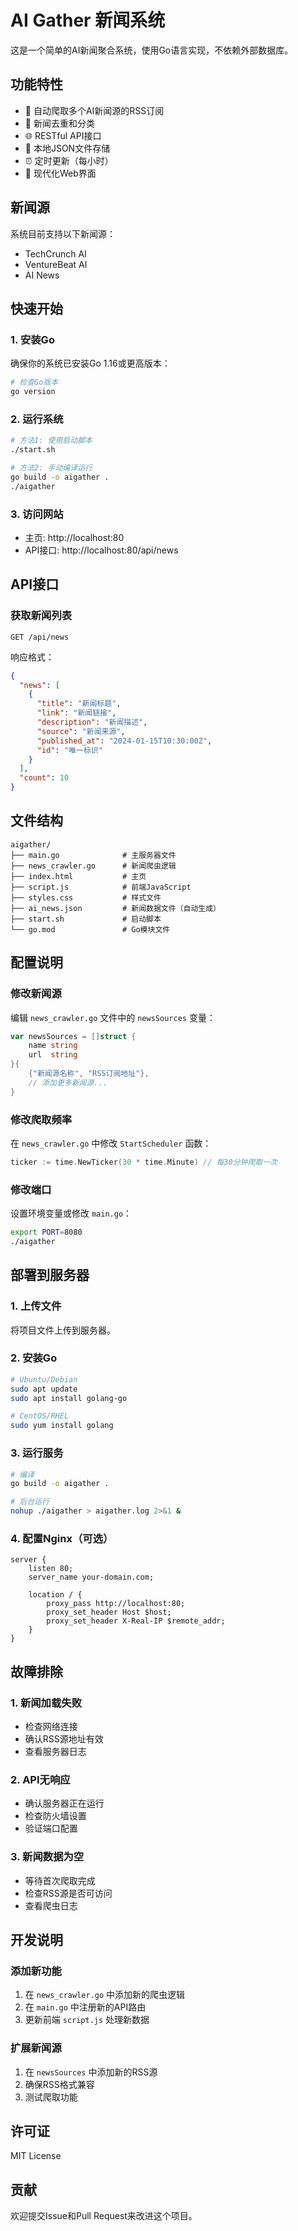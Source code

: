 # AI Gather 新闻系统

这是一个简单的AI新闻聚合系统，使用Go语言实现，不依赖外部数据库。

## 功能特性

- 🔄 自动爬取多个AI新闻源的RSS订阅
- 📰 新闻去重和分类
- 🌐 RESTful API接口
- 💾 本地JSON文件存储
- ⏰ 定时更新（每小时）
- 🎨 现代化Web界面

## 新闻源

系统目前支持以下新闻源：
- TechCrunch AI
- VentureBeat AI  
- AI News

## 快速开始

### 1. 安装Go

确保你的系统已安装Go 1.16或更高版本：

```bash
# 检查Go版本
go version
```

### 2. 运行系统

```bash
# 方法1: 使用启动脚本
./start.sh

# 方法2: 手动编译运行
go build -o aigather .
./aigather
```

### 3. 访问网站

- 主页: http://localhost:80
- API接口: http://localhost:80/api/news

## API接口

### 获取新闻列表

```
GET /api/news
```

响应格式：
```json
{
  "news": [
    {
      "title": "新闻标题",
      "link": "新闻链接",
      "description": "新闻描述",
      "source": "新闻来源",
      "published_at": "2024-01-15T10:30:00Z",
      "id": "唯一标识"
    }
  ],
  "count": 10
}
```

## 文件结构

```
aigather/
├── main.go              # 主服务器文件
├── news_crawler.go      # 新闻爬虫逻辑
├── index.html           # 主页
├── script.js            # 前端JavaScript
├── styles.css           # 样式文件
├── ai_news.json         # 新闻数据文件（自动生成）
├── start.sh             # 启动脚本
└── go.mod               # Go模块文件
```

## 配置说明

### 修改新闻源

编辑 `news_crawler.go` 文件中的 `newsSources` 变量：

```go
var newsSources = []struct {
    name string
    url  string
}{
    {"新闻源名称", "RSS订阅地址"},
    // 添加更多新闻源...
}
```

### 修改爬取频率

在 `news_crawler.go` 中修改 `StartScheduler` 函数：

```go
ticker := time.NewTicker(30 * time.Minute) // 每30分钟爬取一次
```

### 修改端口

设置环境变量或修改 `main.go`：

```bash
export PORT=8080
./aigather
```

## 部署到服务器

### 1. 上传文件

将项目文件上传到服务器。

### 2. 安装Go

```bash
# Ubuntu/Debian
sudo apt update
sudo apt install golang-go

# CentOS/RHEL
sudo yum install golang
```

### 3. 运行服务

```bash
# 编译
go build -o aigather .

# 后台运行
nohup ./aigather > aigather.log 2>&1 &
```

### 4. 配置Nginx（可选）

```nginx
server {
    listen 80;
    server_name your-domain.com;
    
    location / {
        proxy_pass http://localhost:80;
        proxy_set_header Host $host;
        proxy_set_header X-Real-IP $remote_addr;
    }
}
```

## 故障排除

### 1. 新闻加载失败

- 检查网络连接
- 确认RSS源地址有效
- 查看服务器日志

### 2. API无响应

- 确认服务器正在运行
- 检查防火墙设置
- 验证端口配置

### 3. 新闻数据为空

- 等待首次爬取完成
- 检查RSS源是否可访问
- 查看爬虫日志

## 开发说明

### 添加新功能

1. 在 `news_crawler.go` 中添加新的爬虫逻辑
2. 在 `main.go` 中注册新的API路由
3. 更新前端 `script.js` 处理新数据

### 扩展新闻源

1. 在 `newsSources` 中添加新的RSS源
2. 确保RSS格式兼容
3. 测试爬取功能

## 许可证

MIT License

## 贡献

欢迎提交Issue和Pull Request来改进这个项目。 